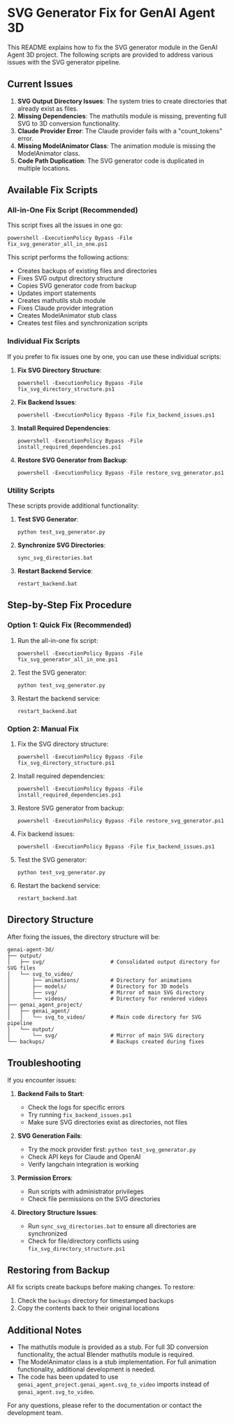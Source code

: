 # SVG Generator Fix for GenAI Agent 3D

This README explains how to fix the SVG generator module in the GenAI Agent 3D project. The following scripts are provided to address various issues with the SVG generator pipeline.

## Current Issues

1. **SVG Output Directory Issues**: The system tries to create directories that already exist as files.
2. **Missing Dependencies**: The mathutils module is missing, preventing full SVG to 3D conversion functionality.
3. **Claude Provider Error**: The Claude provider fails with a "count_tokens" error.
4. **Missing ModelAnimator Class**: The animation module is missing the ModelAnimator class.
5. **Code Path Duplication**: The SVG generator code is duplicated in multiple locations.

## Available Fix Scripts

### All-in-One Fix Script (Recommended)

This script fixes all the issues in one go:

```
powershell -ExecutionPolicy Bypass -File fix_svg_generator_all_in_one.ps1
```

This script performs the following actions:
- Creates backups of existing files and directories
- Fixes SVG output directory structure
- Copies SVG generator code from backup
- Updates import statements
- Creates mathutils stub module
- Fixes Claude provider integration
- Creates ModelAnimator stub class
- Creates test files and synchronization scripts

### Individual Fix Scripts

If you prefer to fix issues one by one, you can use these individual scripts:

1. **Fix SVG Directory Structure**: 
   ```
   powershell -ExecutionPolicy Bypass -File fix_svg_directory_structure.ps1
   ```

2. **Fix Backend Issues**:
   ```
   powershell -ExecutionPolicy Bypass -File fix_backend_issues.ps1
   ```

3. **Install Required Dependencies**:
   ```
   powershell -ExecutionPolicy Bypass -File install_required_dependencies.ps1
   ```

4. **Restore SVG Generator from Backup**:
   ```
   powershell -ExecutionPolicy Bypass -File restore_svg_generator.ps1
   ```

### Utility Scripts

These scripts provide additional functionality:

1. **Test SVG Generator**:
   ```
   python test_svg_generator.py
   ```

2. **Synchronize SVG Directories**:
   ```
   sync_svg_directories.bat
   ```

3. **Restart Backend Service**:
   ```
   restart_backend.bat
   ```

## Step-by-Step Fix Procedure

### Option 1: Quick Fix (Recommended)

1. Run the all-in-one fix script:
   ```
   powershell -ExecutionPolicy Bypass -File fix_svg_generator_all_in_one.ps1
   ```

2. Test the SVG generator:
   ```
   python test_svg_generator.py
   ```

3. Restart the backend service:
   ```
   restart_backend.bat
   ```

### Option 2: Manual Fix

1. Fix the SVG directory structure:
   ```
   powershell -ExecutionPolicy Bypass -File fix_svg_directory_structure.ps1
   ```

2. Install required dependencies:
   ```
   powershell -ExecutionPolicy Bypass -File install_required_dependencies.ps1
   ```

3. Restore SVG generator from backup:
   ```
   powershell -ExecutionPolicy Bypass -File restore_svg_generator.ps1
   ```

4. Fix backend issues:
   ```
   powershell -ExecutionPolicy Bypass -File fix_backend_issues.ps1
   ```

5. Test the SVG generator:
   ```
   python test_svg_generator.py
   ```

6. Restart the backend service:
   ```
   restart_backend.bat
   ```

## Directory Structure

After fixing the issues, the directory structure will be:

```
genai-agent-3d/
├── output/
│   ├── svg/                     # Consolidated output directory for SVG files
│   └── svg_to_video/
│       ├── animations/          # Directory for animations
│       ├── models/              # Directory for 3D models
│       ├── svg/                 # Mirror of main SVG directory
│       └── videos/              # Directory for rendered videos
├── genai_agent_project/
│   ├── genai_agent/
│   │   └── svg_to_video/        # Main code directory for SVG pipeline
│   └── output/
│       └── svg/                 # Mirror of main SVG directory
└── backups/                     # Backups created during fixes
```

## Troubleshooting

If you encounter issues:

1. **Backend Fails to Start**:
   - Check the logs for specific errors
   - Try running `fix_backend_issues.ps1`
   - Make sure SVG directories exist as directories, not files

2. **SVG Generation Fails**:
   - Try the mock provider first: `python test_svg_generator.py`
   - Check API keys for Claude and OpenAI
   - Verify langchain integration is working

3. **Permission Errors**:
   - Run scripts with administrator privileges
   - Check file permissions on the SVG directories

4. **Directory Structure Issues**:
   - Run `sync_svg_directories.bat` to ensure all directories are synchronized
   - Check for file/directory conflicts using `fix_svg_directory_structure.ps1`

## Restoring from Backup

All fix scripts create backups before making changes. To restore:

1. Check the `backups` directory for timestamped backups
2. Copy the contents back to their original locations

## Additional Notes

- The mathutils module is provided as a stub. For full 3D conversion functionality, the actual Blender mathutils module is required.
- The ModelAnimator class is a stub implementation. For full animation functionality, additional development is needed.
- The code has been updated to use `genai_agent_project.genai_agent.svg_to_video` imports instead of `genai_agent.svg_to_video`.

For any questions, please refer to the documentation or contact the development team.
